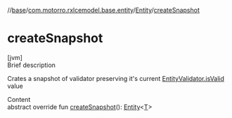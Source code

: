 //[base](../../index.md)/[com.motorro.rxlcemodel.base.entity](../index.md)/[Entity](index.md)/[createSnapshot](create-snapshot.md)



# createSnapshot  
[jvm]  
Brief description  


Crates a snapshot of validator preserving it's current [EntityValidator.isValid](../-entity-validator/is-valid.md) value

  
Content  
abstract override fun [createSnapshot](create-snapshot.md)(): [Entity](index.md)<[T](index.md)>  



